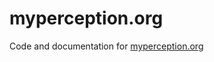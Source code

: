 # myperception.org
Code and documentation for <a href="https://myperception.org">myperception.org</a>
